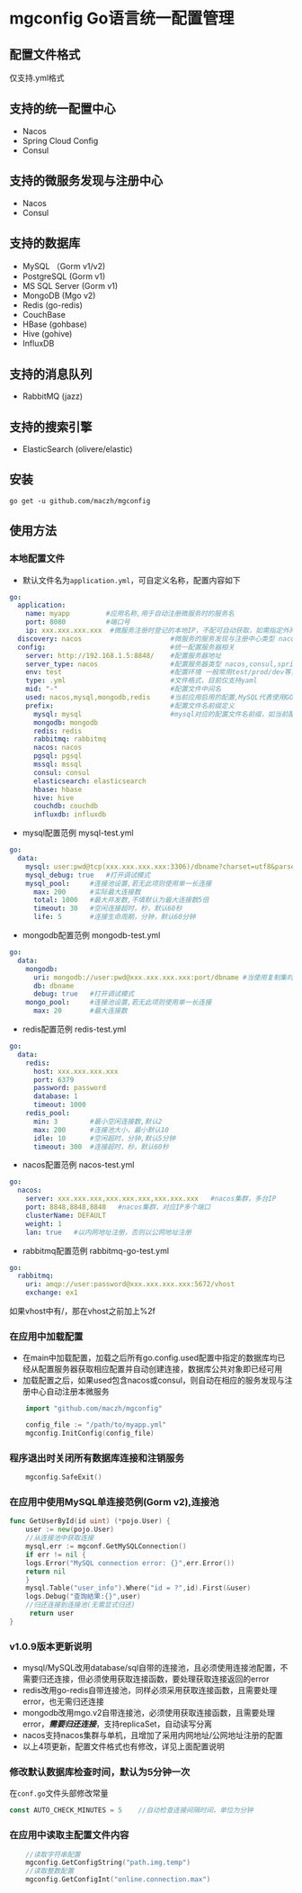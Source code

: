 # mgconfig Go语言统一配置管理

## 配置文件格式

仅支持.yml格式

## 支持的统一配置中心

+ Nacos
+ Spring Cloud Config
+ Consul

## 支持的微服务发现与注册中心

+ Nacos
+ Consul

## 支持的数据库

+ MySQL （Gorm v1/v2)
+ PostgreSQL (Gorm v1)
+ MS SQL Server (Gorm v1)
+ MongoDB (Mgo v2)
+ Redis (go-redis)
+ CouchBase
+ HBase (gohbase)
+ Hive (gohive)
+ InfluxDB

## 支持的消息队列

+ RabbitMQ (jazz)

## 支持的搜索引擎

+ ElasticSearch (olivere/elastic)

## 安装
```shell script
go get -u github.com/maczh/mgconfig
```

## 使用方法

### 本地配置文件

+ 默认文件名为`application.yml`，可自定义名称，配置内容如下
```yaml
go:
  application:
    name: myapp         #应用名称,用于自动注册微服务时的服务名
    port: 8080          #端口号
    ip: xxx.xxx.xxx.xxx  #微服务注册时登记的本地IP，不配可自动获取，如需指定外网IP或Docker之外的IP时配置
  discovery: nacos                      #微服务的服务发现与注册中心类型 nacos,consul,默认是 nacos
  config:                               #统一配置服务器相关
    server: http://192.168.1.5:8848/    #配置服务器地址
    server_type: nacos                  #配置服务器类型 nacos,consul,springconfig
    env: test                           #配置环境 一般常用test/prod/dev等，跟相应配置文件匹配
    type: .yml                          #文件格式，目前仅支持yaml
    mid: "-"                            #配置文件中间名
    used: nacos,mysql,mongodb,redis     #当前应用启用的配置,MySQL代表使用GORM v2版本的MySQL，小写mysql代表GORM v1版本
    prefix:                             #配置文件名前缀定义
      mysql: mysql                      #mysql对应的配置文件名前缀，如当前配置中对应的配置文件名为 mysql-go-test.yml
      mongodb: mongodb
      redis: redis
      rabbitmq: rabbitmq
      nacos: nacos
      pgsql: pgsql
      mssql: mssql
      consul: consul
      elasticsearch: elasticsearch
      hbase: hbase
      hive: hive
      couchdb: couchdb
      influxdb: influxdb
```
+ mysql配置范例 mysql-test.yml
```yaml
go:
  data:
    mysql: user:pwd@tcp(xxx.xxx.xxx.xxx:3306)/dbname?charset=utf8&parseTime=True&loc=Local
    mysql_debug: true   #打开调试模式
    mysql_pool:     #连接池设置,若无此项则使用单一长连接
      max: 200      #实际最大连接数
      total: 1000   #最大并发数,不填默认为最大连接数5倍
      timeout: 30   #空闲连接超时，秒，默认60秒
      life: 5       #连接生命周期，分钟，默认60分钟
```
+ mongodb配置范例 mongodb-test.yml
```yaml
go:
  data:
    mongodb:
      uri: mongodb://user:pwd@xxx.xxx.xxx.xxx:port/dbname #当使用复制集时 mongodb://user:pwd@192.168..3.5:27017,192.168.3.6:27017/dbname?replicaSet=replsetname
      db: dbname
      debug: true   #打开调试模式
    mongo_pool:     #连接池设置,若无此项则使用单一长连接
      max: 20       #最大连接数
```
+ redis配置范例 redis-test.yml
```yaml
go:
  data:
    redis:
      host: xxx.xxx.xxx.xxx
      port: 6379
      password: password
      database: 1
      timeout: 1000
    redis_pool:
      min: 3        #最小空闲连接数,默认2
      max: 200      #连接池大小，最小默认10
      idle: 10      #空闲超时，分钟,默认5分钟
      timeout: 300  #连接超时，秒，默认60秒
```

+ nacos配置范例 nacos-test.yml
```yaml
go:
  nacos:
    server: xxx.xxx.xxx,xxx.xxx.xxx,xxx.xxx.xxx   #nacos集群，多台IP
    port: 8848,8848,8848   #nacos集群，对应IP多个端口
    clusterName: DEFAULT
    weight: 1
    lan: true   #以内网地址注册，否则以公网地址注册
```
+ rabbitmq配置范例 rabbitmq-go-test.yml
```yaml
go:
  rabbitmq:
    uri: amqp://user:password@xxx.xxx.xxx.xxx:5672/vhost
    exchange: ex1
```
如果vhost中有/，那在vhost之前加上%2f

### 在应用中加载配置

* 在main中加载配置，加载之后所有go.config.used配置中指定的数据库均已经从配置服务器获取相应配置并自动创建连接，数据库公共对象即已经可用
* 加载配置之后，如果used包含nacos或consul，则自动在相应的服务发现与注册中心自动注册本微服务
```go
    import "github.com/maczh/mgconfig"

    config_file := "/path/to/myapp.yml"
    mgconfig.InitConfig(config_file)
```

### 程序退出时关闭所有数据库连接和注销服务

```go
    mgconfig.SafeExit()
```

### 在应用中使用MySQL单连接范例(Gorm v2),连接池

```go
func GetUserById(id uint) (*pojo.User) {
    user := new(pojo.User)
    //从连接池中获取连接
    mysql,err := mgconf.GetMySQLConnection()
    if err != nil {
    logs.Error("MySQL connection error: {}",err.Error())
    return nil
    }
    mysql.Table("user_info").Where("id = ?",id).First(&user)
    logs.Debug("查詢結果:{}",user)
    //归还连接到连接池(无需显式归还)
     return user
}
```

### v1.0.9版本更新说明
+ mysql/MySQL改用database/sql自带的连接池，且必须使用连接池配置，不需要归还连接，但必须使用获取连接函数，要处理获取连接返回的error
+ redis改用go-redis自带连接池，同样必须采用获取连接函数，且需要处理error，也无需归还连接
+ mongodb改用mgo.v2自带连接池，必须使用获取连接函数，且需要处理error，***需要归还连接***，支持replicaSet，自动读写分离
+ nacos支持nacos集群与单机，且增加了采用内网地址/公网地址注册的配置
+ 以上4项更新，配置文件格式也有修改，详见上面配置说明

### 修改默认数据库检查时间，默认为5分钟一次

在`conf.go`文件头部修改常量

```go
const AUTO_CHECK_MINUTES = 5	//自动检查连接间隔时间，单位为分钟
```

### 在应用中读取主配置文件内容

```go
    //读取字符串配置
    mgconfig.GetConfigString("path.img.temp")
    //读取整数配置
    mgconfig.GetConfigInt("online.connection.max")
```
